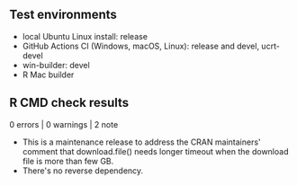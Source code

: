 ## Test environments

* local Ubuntu Linux install: release
* GitHub Actions CI (Windows, macOS, Linux): release and devel, ucrt-devel
* win-builder: devel
* R Mac builder

## R CMD check results

0 errors | 0 warnings | 2 note

* This is a maintenance release to address the CRAN maintainers' comment that
  download.file() needs longer timeout when the download file is more than few
  GB.
* There's no reverse dependency.
